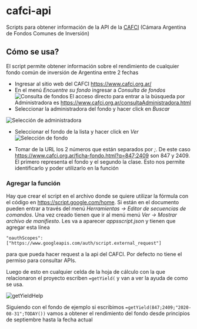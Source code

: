 # cafci-api
Scripts para obtener información de la API de la [CAFCI](https://www.cafci.org.ar/) (Cámara Argentina de Fondos Comunes de Inversión)

## Cómo se usa?
El script permite obtener información sobre el rendimiento de cualquier fondo común de inversión de Argentina entre 2 fechas
* Ingresar al sitio web del CAFCI https://www.cafci.org.ar/
* En el menú *Encuentre su fondo* ingresar a *Consulta de fondos*
![Consulta de fondos](https://i.imgur.com/je0bIfx.png)
El acceso directo para entrar a la búsqueda por Administradora es https://www.cafci.org.ar/consultaAdministradora.html
* Seleccionar la administradora del fondo y hacer click en *Buscar*

![Selección de administradora](https://i.imgur.com/jo72OwU.png)

* Seleccionar el fondo de la lista y hacer click en *Ver*
![Selección de fondo](https://i.imgur.com/UUGa4YU.png)

* Tomar de la URL los 2 números que están separados por *;*. De este caso https://www.cafci.org.ar/ficha-fondo.html?q=847;2409 son 847 y 2409. El primero representa el fondo y el segundo la clase. Esto nos permite identificarlo y poder utilizarlo en la función

### Agregar la función 

Hay que crear el script en el archivo donde se quiere utilizar la fórmula con el código en https://script.google.com/home. Si están en el documento pueden entrar a través del menú *Herramientas -> Editor de secuencias de comandos*. Una vez creado tienen que ir al menú menú *Ver -> Mostrar archivo de manifiesto*. Les va a aparecer _appsscript.json_ y tienen que agregar esta línea 

`"oauthScopes": ["https://www.googleapis.com/auth/script.external_request"]`
 
para que pueda hacer request a la api del CAFCI. Por defecto no tiene el permiso para consultar APIs.

Luego de esto en cualquier celda de la hoja de cálculo con la que relacionaron el proyecto escriben `=getYield(` y van a ver la ayuda de como se usa.

![getYieldHelp](https://i.imgur.com/ICpGh1Q.png)

Siguiendo con el fondo de ejemplo si escribimos `=getYield(847;2409;"2020-08-31";TODAY())` vamos a obtener el rendimiento del fondo desde principios de septiembre hasta la fecha actual
